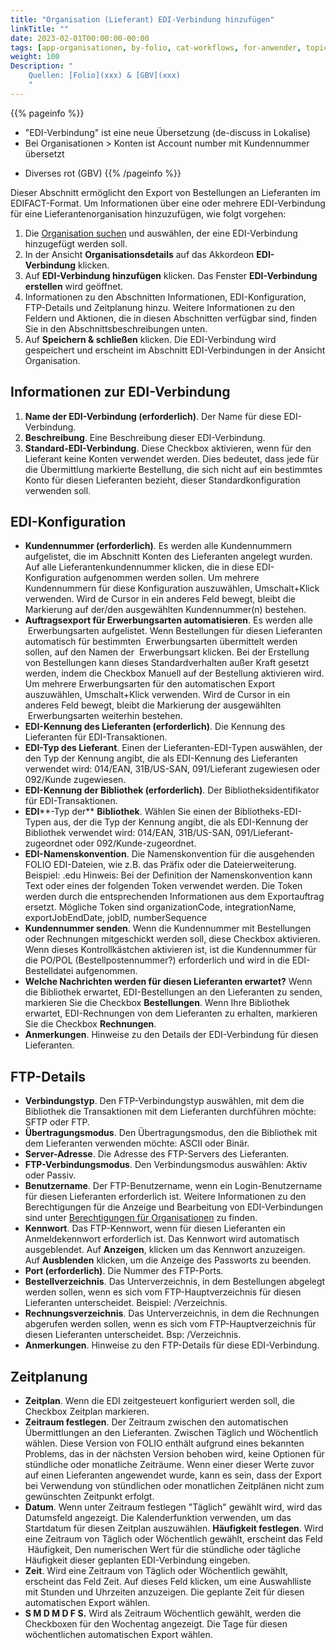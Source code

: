 ```yaml
---
title: "Organisation (Lieferant) EDI-Verbindung hinzufügen"
linkTitle: ""
date: 2023-02-01T00:00:00-00:00
tags: [app-organisationen, by-folio, cat-workflows, for-anwender, topic-edi, meta-uebersetzungsproblem]
weight: 100
Description: "
    Quellen: [Folio](xxx) & [GBV](xxx)
    "
---
```


{{% pageinfo %}}
* "EDI-Verbindung" ist eine neue Übersetzung (de-discuss in Lokalise)
* Bei Organisationen > Konten ist Account number mit Kundennummer übersetzt
- 	Diverses rot (GBV)
{{% /pageinfo %}}

Dieser Abschnitt ermöglicht den Export von Bestellungen an Lieferanten im EDIFACT-Format. Um Informationen über eine oder mehrere EDI-Verbindung für eine Lieferantenorganisation hinzuzufügen, wie folgt vorgehen:

1.  Die [Organisation suchen](https://info.gbv.de/display/FOLIOGBVEXTERN/Folio%3A+Organisation+suchen) und auswählen, der eine EDI-Verbindung hinzugefügt werden soll.
2.  In der Ansicht **Organisationsdetails** auf das Akkordeon **EDI-Verbindung** klicken.
3.  Auf **EDI-Verbindung hinzufügen** klicken. Das Fenster **EDI-Verbindung erstellen** wird geöffnet.
4.  Informationen zu den Abschnitten Informationen, EDI-Konfiguration, FTP-Details und Zeitplanung hinzu. Weitere Informationen zu den Feldern und Aktionen, die in diesen Abschnitten verfügbar sind, finden Sie in den Abschnittsbeschreibungen unten.
5.  Auf **Speichern & schließen** klicken. Die EDI-Verbindung wird gespeichert und erscheint im Abschnitt EDI-Verbindungen in der Ansicht Organisation.

## Informationen zur EDI-Verbindung

1.  **Name der EDI-Verbindung (erforderlich)**. Der Name für diese EDI-Verbindung.
2.  **Beschreibung**. Eine Beschreibung dieser EDI-Verbindung.
3.  **Standard-EDI-Verbindung**. Diese Checkbox aktivieren, wenn für den Lieferant keine Konten verwendet werden. Dies bedeutet, dass jede für die Übermittlung markierte Bestellung, die sich nicht auf ein bestimmtes Konto für diesen Lieferanten bezieht, dieser Standardkonfiguration verwenden soll.

## EDI-Konfiguration

* **Kundennummer (erforderlich)**. Es werden alle Kundennummern aufgelistet, die im Abschnitt Konten des Lieferanten angelegt wurden. Auf alle Lieferantenkundennummer klicken, die in diese EDI-Konfiguration aufgenommen werden sollen. Um mehrere Kundennummern für diese Konfiguration auszuwählen, Umschalt+Klick verwenden. Wird de Cursor in ein anderes Feld bewegt, bleibt die Markierung auf der/den ausgewählten Kundennummer(n) bestehen.
* **Auftragsexport für Erwerbungsarten automatisieren**. Es werden alle  Erwerbungsarten aufgelistet. Wenn Bestellungen für diesen Lieferanten automatisch für bestimmten  Erwerbungsarten übermittelt werden sollen, auf den Namen der  Erwerbungsart klicken. Bei der Erstellung von Bestellungen kann dieses Standardverhalten außer Kraft gesetzt werden, indem die Checkbox Manuell auf der Bestellung aktivieren wird. Um mehrere Erwerbungsarten für den automatischen Export auszuwählen, Umschalt+Klick verwenden. Wird de Cursor in ein anderes Feld bewegt, bleibt die Markierung der ausgewählten  Erwerbungsarten weiterhin bestehen.
* **EDI-Kennung des Lieferanten (erforderlich)**. Die Kennung des Lieferanten für EDI-Transaktionen.
* **EDI-Typ des Lieferant**. Einen der Lieferanten-EDI-Typen auswählen, der den Typ der Kennung angibt, die als EDI-Kennung des Lieferanten verwendet wird: 014/EAN, 31B/US-SAN, 091/Lieferant zugewiesen oder 092/Kunde zugewiesen.
* **EDI-Kennung der Bibliothek (erforderlich)**. Der Bibliotheksidentifikator für EDI-Transaktionen.
* **EDI****\-Typ der** **Bibliothek**. Wählen Sie einen der Bibliotheks-EDI-Typen aus, der die Typ der Kennung angibt, die als EDI-Kennung der Bibliothek verwendet wird: 014/EAN, 31B/US-SAN, 091/Lieferant-zugeordnet oder 092/Kunde-zugeordnet.
* **EDI-Namenskonvention**. Die Namenskonvention für die ausgehenden FOLIO EDI-Dateien, wie z.B. das Präfix oder die Dateierweiterung. Beispiel: .edu Hinweis: Bei der Definition der Namenskonvention kann Text oder eines der folgenden Token verwendet werden. Die Token werden durch die entsprechenden Informationen aus dem Exportauftrag ersetzt. Mögliche Token sind organizationCode, integrationName, exportJobEndDate, jobID, numberSequence
* **Kundennummer senden**. Wenn die Kundennummer mit Bestellungen oder Rechnungen mitgeschickt werden soll, diese Checkbox aktivieren. Wenn dieses Kontrollkästchen aktivieren ist, ist die Kundennummer für die PO/POL (Bestellpostennummer?) erforderlich und wird in die EDI-Bestelldatei aufgenommen.
* **Welche Nachrichten werden für diesen Lieferanten erwartet?** Wenn die Bibliothek erwartet, EDI-Bestellungen an den Lieferanten zu senden, markieren Sie die Checkbox **Bestellungen**. Wenn Ihre Bibliothek erwartet, EDI-Rechnungen von dem Lieferanten zu erhalten, markieren Sie die Checkbox **Rechnungen**.
* **Anmerkungen**. Hinweise zu den Details der EDI-Verbindung für diesen Lieferanten.

## FTP-Details

* **Verbindungstyp**. Den FTP-Verbindungstyp auswählen, mit dem die Bibliothek die Transaktionen mit dem Lieferanten durchführen möchte: SFTP oder FTP.
* **Übertragungsmodus**. Den Übertragungsmodus, den die Bibliothek mit dem Lieferanten verwenden möchte: ASCII oder Binär.
* **Server-Adresse**. Die Adresse des FTP-Servers des Lieferanten.
* **FTP-Verbindungsmodus**. Den Verbindungsmodus auswählen: Aktiv oder Passiv.
* **Benutzername**. Der FTP-Benutzername, wenn ein Login-Benutzername für diesen Lieferanten erforderlich ist. Weitere Informationen zu den Berechtigungen für die Anzeige und Bearbeitung von EDI-Verbindungen sind unter [Berechtigungen für Organisationen](https://info.gbv.de/display/FOLIOGBVEXTERN/Organisationen) zu finden.
* **Kennwort**. Das FTP-Kennwort, wenn für diesen Lieferanten ein Anmeldekennwort erforderlich ist. Das Kennwort wird automatisch ausgeblendet. Auf **Anzeigen**, klicken um das Kennwort anzuzeigen. Auf **Ausblenden** klicken, um die Anzeige des Passworts zu beenden.
* **Port (erforderlich)**. Die Nummer des FTP-Ports.
* **Bestellverzeichnis**. Das Unterverzeichnis, in dem Bestellungen abgelegt werden sollen, wenn es sich vom FTP-Hauptverzeichnis für diesen Lieferanten unterscheidet. Beispiel: /Verzeichnis.
* **Rechnungsverzeichnis**. Das Unterverzeichnis, in dem die Rechnungen abgerufen werden sollen, wenn es sich vom FTP-Hauptverzeichnis für diesen Lieferanten unterscheidet. Bsp: /Verzeichnis.
* **Anmerkungen**. Hinweise zu den FTP-Details für diese EDI-Verbindung.

## Zeitplanung

* **Zeitplan**. Wenn die EDI zeitgesteuert konfiguriert werden soll, die Checkbox Zeitplan markieren.
* **Zeitraum festlegen**. Der Zeitraum zwischen den automatischen Übermittlungen an den Lieferanten. Zwischen Täglich und Wöchentlich wählen. Diese Version von FOLIO enthält aufgrund eines bekannten Problems, das in der nächsten Version behoben wird, keine Optionen für stündliche oder monatliche Zeiträume. Wenn einer dieser Werte zuvor auf einen Lieferanten angewendet wurde, kann es sein, dass der Export bei Verwendung von stündlichen oder monatlichen Zeitplänen nicht zum gewünschten Zeitpunkt erfolgt.
* **Datum**. Wenn unter Zeitraum festlegen "Täglich" gewählt wird, wird das Datumsfeld angezeigt. Die Kalenderfunktion verwenden, um das Startdatum für diesen Zeitplan auszuwählen.
    **Häufigkeit festlegen**. Wird eine Zeitraum von Täglich oder Wöchentlich gewählt, erscheint das Feld  Häufigkeit, Den numerischen Wert für die stündliche oder tägliche Häufigkeit dieser geplanten EDI-Verbindung eingeben.
* **Zeit**. Wird eine Zeitraum von Täglich oder Wöchentlich gewählt, erscheint das Feld Zeit. Auf dieses Feld klicken, um eine Auswahlliste mit Stunden und Uhrzeiten anzuzeigen. Die geplante Zeit für diesen automatischen Export wählen.
* **S M D M D F S.** Wird als Zeitraum Wöchentlich gewählt, werden die Checkboxen für den Wochentag angezeigt. Die Tage für diesen wöchentlichen automatischen Export wählen.
